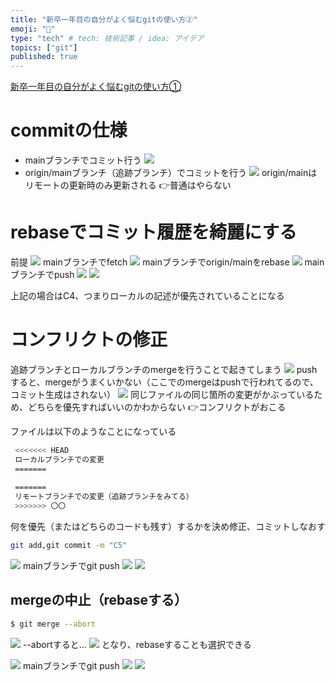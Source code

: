 ```yaml
---
title: "新卒一年目の自分がよく悩むgitの使い方②"
emoji: "🎉"
type: "tech" # tech: 技術記事 / idea: アイデア
topics: ["git"]
published: true
---
```


[新卒一年目の自分がよく悩むgitの使い方①](https://zenn.dev/minami_hiroto/articles/8711d988925afff6df52)

# commitの仕様
- mainブランチでコミット行う
![](https://storage.googleapis.com/zenn-user-upload/0d871facc2bc37c5db0a8810.png)
- origin/mainブランチ（追跡ブランチ）でコミットを行う
![](https://storage.googleapis.com/zenn-user-upload/ad607b04508c844313e8f36f.png)
origin/mainはリモートの更新時のみ更新される
👉普通はやらない
# rebaseでコミット履歴を綺麗にする
前提
![](https://storage.googleapis.com/zenn-user-upload/c6c3cd3152b1e41a965ae208.png)
mainブランチでfetch
![](https://storage.googleapis.com/zenn-user-upload/0a8ba054f96714860ed6180d.png)
mainブランチでorigin/mainをrebase
![](https://storage.googleapis.com/zenn-user-upload/0893d6abe6676f0132041794.png)
mainブランチでpush
![](https://storage.googleapis.com/zenn-user-upload/42e7b0140884bb4b3056c493.png)
![](https://storage.googleapis.com/zenn-user-upload/9ee826b58cf034298e4fd9c5.png)

上記の場合はC4、つまりローカルの記述が優先されていることになる

# コンフリクトの修正
追跡ブランチとローカルブランチのmergeを行うことで起きてしまう
![](https://storage.googleapis.com/zenn-user-upload/c6c3cd3152b1e41a965ae208.png)
pushすると、mergeがうまくいかない（ここでのmergeはpushで行われてるので、コミット生成はされない）
![](https://storage.googleapis.com/zenn-user-upload/95c7227796e10bdeff7c905a.png)
同じファイルの同じ箇所の変更がかぶっているため、どちらを優先すればいいのかわからない
👉コンフリクトがおこる

ファイルは以下のようなことになっている
```sh
 <<<<<<< HEAD
 ローカルブランチでの変更
 ======= 
 
 =======
 リモートブランチでの変更（追跡ブランチをみてる）
 >>>>>>> 〇〇
```

何を優先（またはどちらのコードも残す）するかを決め修正、コミットしなおす

```sh
git add,git commit -m "C5"
```
![](https://storage.googleapis.com/zenn-user-upload/d17fbb9745db9f4c873a5bde.png)
mainブランチでgit push
![](https://storage.googleapis.com/zenn-user-upload/92255f5064395d2892a4ae3c.png)
![](https://storage.googleapis.com/zenn-user-upload/e54b5937fa14ebb22a2eced8.png)

## mergeの中止（rebaseする）
```sh
$ git merge --abort
```
![](https://storage.googleapis.com/zenn-user-upload/95c7227796e10bdeff7c905a.png)
--abortすると...
![](https://storage.googleapis.com/zenn-user-upload/559ed2f74efe2868a0688145.png)
となり、rebaseすることも選択できる

![](https://storage.googleapis.com/zenn-user-upload/3b9886169e0686aa03531874.png)
mainブランチでgit push
![](https://storage.googleapis.com/zenn-user-upload/dcd009da3d51654b67faa0da.png)
![](https://storage.googleapis.com/zenn-user-upload/22fdb26f60f26c9f6857cef9.png)